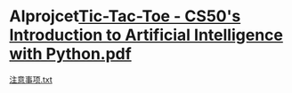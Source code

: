 # AIprojcet[Tic-Tac-Toe - CS50's Introduction to Artificial Intelligence with Python.pdf](https://github.com/fangxiang0822/AIprojcet/files/8692476/Tic-Tac-Toe.-.CS50.s.Introduction.to.Artificial.Intelligence.with.Python.pdf)
[注意事项.txt](https://github.com/fangxiang0822/AIprojcet/files/8692479/default.txt)

